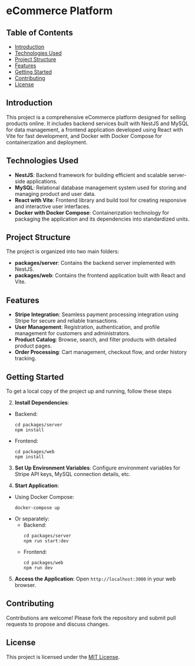 # eCommerce Platform

## Table of Contents
- [Introduction](#introduction)
- [Technologies Used](#technologies-used)
- [Project Structure](#project-structure)
- [Features](#features)
- [Getting Started](#getting-started)
- [Contributing](#contributing)
- [License](#license)

## Introduction

This project is a comprehensive eCommerce platform designed for selling products online. It includes backend services built with NestJS and MySQL for data management, a frontend application developed using React with Vite for fast development, and Docker with Docker Compose for containerization and deployment.

## Technologies Used

- **NestJS**: Backend framework for building efficient and scalable server-side applications.
- **MySQL**: Relational database management system used for storing and managing product and user data.
- **React with Vite**: Frontend library and build tool for creating responsive and interactive user interfaces.
- **Docker with Docker Compose**: Containerization technology for packaging the application and its dependencies into standardized units.

## Project Structure

The project is organized into two main folders:
- **packages/server**: Contains the backend server implemented with NestJS.
- **packages/web**: Contains the frontend application built with React and Vite.

## Features

- **Stripe Integration**: Seamless payment processing integration using Stripe for secure and reliable transactions.
- **User Management**: Registration, authentication, and profile management for customers and administrators.
- **Product Catalog**: Browse, search, and filter products with detailed product pages.
- **Order Processing**: Cart management, checkout flow, and order history tracking.

## Getting Started

To get a local copy of the project up and running, follow these steps

2. **Install Dependencies**:
- Backend:
  ```
  cd packages/server
  npm install
  ```
- Frontend:
  ```
  cd packages/web
  npm install
  ```

3. **Set Up Environment Variables**: 
Configure environment variables for Stripe API keys, MySQL connection details, etc.

4. **Start Application**:
- Using Docker Compose:
  ```
  docker-compose up
  ```
- Or separately:
  - Backend:
    ```
    cd packages/server
    npm run start:dev
    ```
  - Frontend:
    ```
    cd packages/web
    npm run dev
    ```

5. **Access the Application**: 
Open `http://localhost:3000` in your web browser.

## Contributing

Contributions are welcome! Please fork the repository and submit pull requests to propose and discuss changes.

## License

This project is licensed under the [MIT License](LICENSE).

